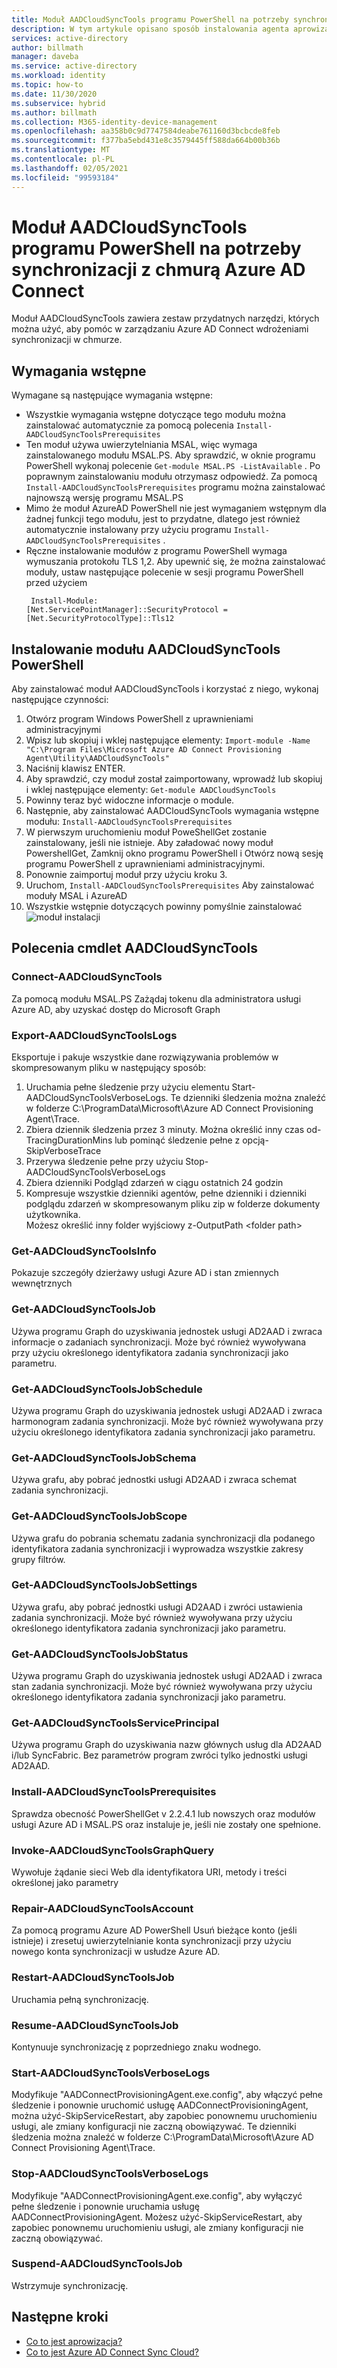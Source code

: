 ```yaml
---
title: Moduł AADCloudSyncTools programu PowerShell na potrzeby synchronizacji z chmurą Azure AD Connect
description: W tym artykule opisano sposób instalowania agenta aprowizacji Azure AD Connect Cloud.
services: active-directory
author: billmath
manager: daveba
ms.service: active-directory
ms.workload: identity
ms.topic: how-to
ms.date: 11/30/2020
ms.subservice: hybrid
ms.author: billmath
ms.collection: M365-identity-device-management
ms.openlocfilehash: aa358b0c9d7747584deabe761160d3bcbcde8feb
ms.sourcegitcommit: f377ba5ebd431e8c3579445ff588da664b00b36b
ms.translationtype: MT
ms.contentlocale: pl-PL
ms.lasthandoff: 02/05/2021
ms.locfileid: "99593184"
---
```

# <a name="aadcloudsynctools-powershell-module-for-azure-ad-connect-cloud-sync"></a>Moduł AADCloudSyncTools programu PowerShell na potrzeby synchronizacji z chmurą Azure AD Connect

Moduł AADCloudSyncTools zawiera zestaw przydatnych narzędzi, których można użyć, aby pomóc w zarządzaniu Azure AD Connect wdrożeniami synchronizacji w chmurze.

## <a name="pre-requisites"></a>Wymagania wstępne
Wymagane są następujące wymagania wstępne:

- Wszystkie wymagania wstępne dotyczące tego modułu można zainstalować automatycznie za pomocą polecenia `Install-AADCloudSyncToolsPrerequisites`
- Ten moduł używa uwierzytelniania MSAL, więc wymaga zainstalowanego modułu MSAL.PS. Aby sprawdzić, w oknie programu PowerShell wykonaj polecenie `Get-module MSAL.PS -ListAvailable` . Po poprawnym zainstalowaniu modułu otrzymasz odpowiedź. Za pomocą `Install-AADCloudSyncToolsPrerequisites` programu można zainstalować najnowszą wersję programu MSAL.PS
- Mimo że moduł AzureAD PowerShell nie jest wymaganiem wstępnym dla żadnej funkcji tego modułu, jest to przydatne, dlatego jest również automatycznie instalowany przy użyciu programu `Install-AADCloudSyncToolsPrerequisites` .
- Ręczne instalowanie modułów z programu PowerShell wymaga wymuszania protokołu TLS 1,2. Aby upewnić się, że można zainstalować moduły, ustaw następujące polecenie w sesji programu PowerShell przed użyciem
  ```
   Install-Module:
  [Net.ServicePointManager]::SecurityProtocol = [Net.SecurityProtocolType]::Tls12 
  ```


## <a name="install-the-aadcloudsynctools-powershell-module"></a>Instalowanie modułu AADCloudSyncTools PowerShell
Aby zainstalować moduł AADCloudSyncTools i korzystać z niego, wykonaj następujące czynności:

1. Otwórz program Windows PowerShell z uprawnieniami administracyjnymi
2. Wpisz lub skopiuj i wklej następujące elementy: `Import-module -Name "C:\Program Files\Microsoft Azure AD Connect Provisioning Agent\Utility\AADCloudSyncTools"`
3. Naciśnij klawisz ENTER.
4. Aby sprawdzić, czy moduł został zaimportowany, wprowadź lub skopiuj i wklej następujące elementy: `Get-module AADCloudSyncTools`
5. Powinny teraz być widoczne informacje o module.
6. Następnie, aby zainstalować AADCloudSyncTools wymagania wstępne modułu: `Install-AADCloudSyncToolsPrerequisites`
7. W pierwszym uruchomieniu moduł PoweShellGet zostanie zainstalowany, jeśli nie istnieje. Aby załadować nowy moduł PowershellGet, Zamknij okno programu PowerShell i Otwórz nową sesję programu PowerShell z uprawnieniami administracyjnymi. 
8. Ponownie zaimportuj moduł przy użyciu kroku 3.
9. Uruchom, `Install-AADCloudSyncToolsPrerequisites` Aby zainstalować moduły MSAL i AzureAD
11. Wszystkie wstępnie dotyczących powinny pomyślnie zainstalować ![ moduł instalacji](media/reference-powershell/install-1.png)


## <a name="aadcloudsynctools--cmdlets"></a>Polecenia cmdlet AADCloudSyncTools
### <a name="connect-aadcloudsynctools"></a>Connect-AADCloudSyncTools
Za pomocą modułu MSAL.PS Zażądaj tokenu dla administratora usługi Azure AD, aby uzyskać dostęp do Microsoft Graph 


### <a name="export-aadcloudsynctoolslogs"></a>Export-AADCloudSyncToolsLogs
Eksportuje i pakuje wszystkie dane rozwiązywania problemów w skompresowanym pliku w następujący sposób:
 1. Uruchamia pełne śledzenie przy użyciu elementu Start-AADCloudSyncToolsVerboseLogs.  Te dzienniki śledzenia można znaleźć w folderze C:\ProgramData\Microsoft\Azure AD Connect Provisioning Agent\Trace.
 2. Zbiera dziennik śledzenia przez 3 minuty.
   Można określić inny czas od-TracingDurationMins lub pominąć śledzenie pełne z opcją-SkipVerboseTrace
 3. Przerywa śledzenie pełne przy użyciu Stop-AADCloudSyncToolsVerboseLogs
 4. Zbiera dzienniki Podgląd zdarzeń w ciągu ostatnich 24 godzin
 5. Kompresuje wszystkie dzienniki agentów, pełne dzienniki i dzienniki podglądu zdarzeń w skompresowanym pliku zip w folderze dokumenty użytkownika. 
 </br>Możesz określić inny folder wyjściowy z-OutputPath \<folder path\>

### <a name="get-aadcloudsynctoolsinfo"></a>Get-AADCloudSyncToolsInfo
Pokazuje szczegóły dzierżawy usługi Azure AD i stan zmiennych wewnętrznych

### <a name="get-aadcloudsynctoolsjob"></a>Get-AADCloudSyncToolsJob
Używa programu Graph do uzyskiwania jednostek usługi AD2AAD i zwraca informacje o zadaniach synchronizacji.
Może być również wywoływana przy użyciu określonego identyfikatora zadania synchronizacji jako parametru.

### <a name="get-aadcloudsynctoolsjobschedule"></a>Get-AADCloudSyncToolsJobSchedule
Używa programu Graph do uzyskiwania jednostek usługi AD2AAD i zwraca harmonogram zadania synchronizacji.
Może być również wywoływana przy użyciu określonego identyfikatora zadania synchronizacji jako parametru.

### <a name="get-aadcloudsynctoolsjobschema"></a>Get-AADCloudSyncToolsJobSchema
Używa grafu, aby pobrać jednostki usługi AD2AAD i zwraca schemat zadania synchronizacji.

### <a name="get-aadcloudsynctoolsjobscope"></a>Get-AADCloudSyncToolsJobScope
Używa grafu do pobrania schematu zadania synchronizacji dla podanego identyfikatora zadania synchronizacji i wyprowadza wszystkie zakresy grupy filtrów.

### <a name="get-aadcloudsynctoolsjobsettings"></a>Get-AADCloudSyncToolsJobSettings
Używa grafu, aby pobrać jednostki usługi AD2AAD i zwróci ustawienia zadania synchronizacji.
Może być również wywoływana przy użyciu określonego identyfikatora zadania synchronizacji jako parametru.

### <a name="get-aadcloudsynctoolsjobstatus"></a>Get-AADCloudSyncToolsJobStatus
Używa programu Graph do uzyskiwania jednostek usługi AD2AAD i zwraca stan zadania synchronizacji.
Może być również wywoływana przy użyciu określonego identyfikatora zadania synchronizacji jako parametru.

### <a name="get-aadcloudsynctoolsserviceprincipal"></a>Get-AADCloudSyncToolsServicePrincipal
Używa programu Graph do uzyskiwania nazw głównych usług dla AD2AAD i/lub SyncFabric.
Bez parametrów program zwróci tylko jednostki usługi AD2AAD.

### <a name="install-aadcloudsynctoolsprerequisites"></a>Install-AADCloudSyncToolsPrerequisites
Sprawdza obecność PowerShellGet v 2.2.4.1 lub nowszych oraz modułów usługi Azure AD i MSAL.PS oraz instaluje je, jeśli nie zostały one spełnione.

### <a name="invoke-aadcloudsynctoolsgraphquery"></a>Invoke-AADCloudSyncToolsGraphQuery
Wywołuje żądanie sieci Web dla identyfikatora URI, metody i treści określonej jako parametry

### <a name="repair-aadcloudsynctoolsaccount"></a>Repair-AADCloudSyncToolsAccount
Za pomocą programu Azure AD PowerShell Usuń bieżące konto (jeśli istnieje) i zresetuj uwierzytelnianie konta synchronizacji przy użyciu nowego konta synchronizacji w usłudze Azure AD.

### <a name="restart-aadcloudsynctoolsjob"></a>Restart-AADCloudSyncToolsJob
Uruchamia pełną synchronizację.

### <a name="resume-aadcloudsynctoolsjob"></a>Resume-AADCloudSyncToolsJob
Kontynuuje synchronizację z poprzedniego znaku wodnego.

### <a name="start-aadcloudsynctoolsverboselogs"></a>Start-AADCloudSyncToolsVerboseLogs
Modyfikuje "AADConnectProvisioningAgent.exe.config", aby włączyć pełne śledzenie i ponownie uruchomić usługę AADConnectProvisioningAgent, można użyć-SkipServiceRestart, aby zapobiec ponownemu uruchomieniu usługi, ale zmiany konfiguracji nie zaczną obowiązywać.  Te dzienniki śledzenia można znaleźć w folderze C:\ProgramData\Microsoft\Azure AD Connect Provisioning Agent\Trace.

### <a name="stop-aadcloudsynctoolsverboselogs"></a>Stop-AADCloudSyncToolsVerboseLogs
Modyfikuje "AADConnectProvisioningAgent.exe.config", aby wyłączyć pełne śledzenie i ponownie uruchamia usługę AADConnectProvisioningAgent. Możesz użyć-SkipServiceRestart, aby zapobiec ponownemu uruchomieniu usługi, ale zmiany konfiguracji nie zaczną obowiązywać.

### <a name="suspend-aadcloudsynctoolsjob"></a>Suspend-AADCloudSyncToolsJob
Wstrzymuje synchronizację.

## <a name="next-steps"></a>Następne kroki 

- [Co to jest aprowizacja?](what-is-provisioning.md)
- [Co to jest Azure AD Connect Sync Cloud?](what-is-cloud-sync.md)

